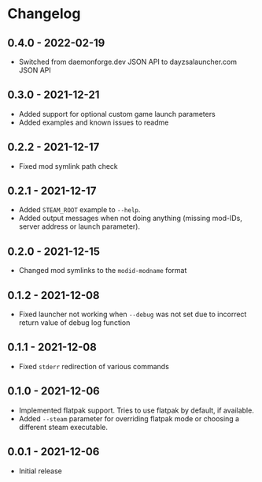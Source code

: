 Changelog
====

## 0.4.0 - 2022-02-19

- Switched from daemonforge.dev JSON API to dayzsalauncher.com JSON API

## 0.3.0 - 2021-12-21

- Added support for optional custom game launch parameters
- Added examples and known issues to readme

## 0.2.2 - 2021-12-17

- Fixed mod symlink path check

## 0.2.1 - 2021-12-17

- Added `STEAM_ROOT` example to `--help`.
- Added output messages when not doing anything (missing mod-IDs, server address or launch parameter).

## 0.2.0 - 2021-12-15

- Changed mod symlinks to the `modid-modname` format

## 0.1.2 - 2021-12-08

- Fixed launcher not working when `--debug` was not set due to incorrect return value of debug log function

## 0.1.1 - 2021-12-08

- Fixed `stderr` redirection of various commands

## 0.1.0 - 2021-12-06

- Implemented flatpak support. Tries to use flatpak by default, if available.
- Added `--steam` parameter for overriding flatpak mode or choosing a different steam executable.

## 0.0.1 - 2021-12-06

- Initial release
